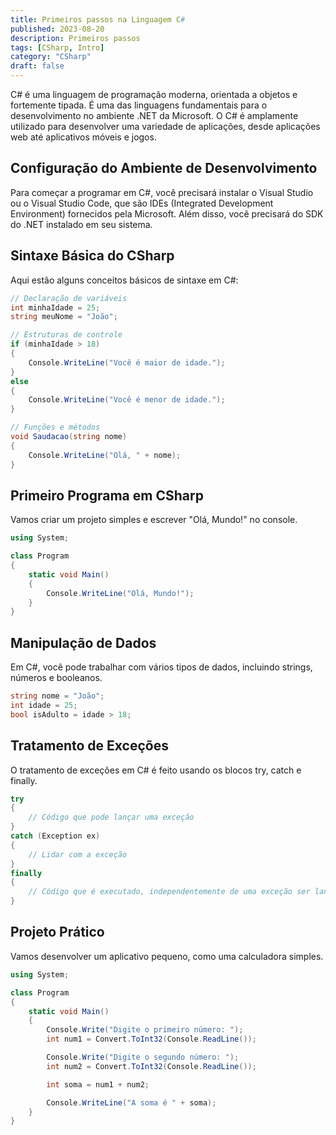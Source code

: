 ```yaml
---
title: Primeiros passos na Linguagem C#
published: 2023-08-20
description: Primeiros passos
tags: [CSharp, Intro]
category: "CSharp"
draft: false
---
```


C# é uma linguagem de programação moderna, orientada a objetos e fortemente tipada. É uma das linguagens fundamentais para o desenvolvimento no ambiente .NET da Microsoft. O C# é amplamente utilizado para desenvolver uma variedade de aplicações, desde aplicações web até aplicativos móveis e jogos.

## Configuração do Ambiente de Desenvolvimento

Para começar a programar em C#, você precisará instalar o Visual Studio ou o Visual Studio Code, que são IDEs (Integrated Development Environment) fornecidos pela Microsoft. Além disso, você precisará do SDK do .NET instalado em seu sistema.

## Sintaxe Básica do CSharp

Aqui estão alguns conceitos básicos de sintaxe em C#:

```csharp
// Declaração de variáveis
int minhaIdade = 25;
string meuNome = "João";

// Estruturas de controle
if (minhaIdade > 18)
{
    Console.WriteLine("Você é maior de idade.");
}
else
{
    Console.WriteLine("Você é menor de idade.");
}

// Funções e métodos
void Saudacao(string nome)
{
    Console.WriteLine("Olá, " + nome);
}
```

## Primeiro Programa em CSharp

Vamos criar um projeto simples e escrever "Olá, Mundo!" no console.

```csharp
using System;

class Program
{
    static void Main()
    {
        Console.WriteLine("Olá, Mundo!");
    }
}
```

## Manipulação de Dados

Em C#, você pode trabalhar com vários tipos de dados, incluindo strings, números e booleanos.

```csharp
string nome = "João";
int idade = 25;
bool isAdulto = idade > 18;
```

## Tratamento de Exceções

O tratamento de exceções em C# é feito usando os blocos try, catch e finally.

```csharp
try
{
    // Código que pode lançar uma exceção
}
catch (Exception ex)
{
    // Lidar com a exceção
}
finally
{
    // Código que é executado, independentemente de uma exceção ser lançada
}
```

## Projeto Prático

Vamos desenvolver um aplicativo pequeno, como uma calculadora simples.

```csharp
using System;

class Program
{
    static void Main()
    {
        Console.Write("Digite o primeiro número: ");
        int num1 = Convert.ToInt32(Console.ReadLine());

        Console.Write("Digite o segundo número: ");
        int num2 = Convert.ToInt32(Console.ReadLine());

        int soma = num1 + num2;

        Console.WriteLine("A soma é " + soma);
    }
}
```

